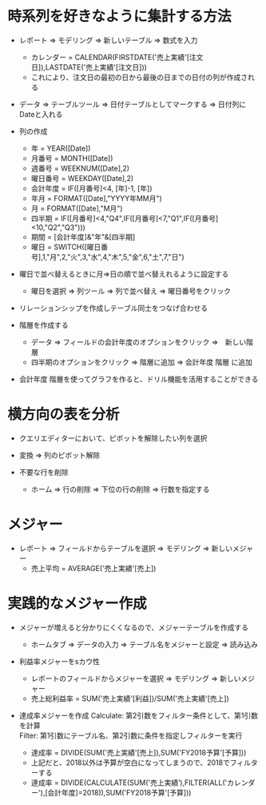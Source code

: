 # 時系列を好きなように集計する方法
* レポート ⇒ モデリング ⇒ 新しいテーブル ⇒ 数式を入力
    * カレンダー = CALENDAR(FIRSTDATE('売上実績'[注文日]),LASTDATE('売上実績'[注文日]))
    * これにより、注文日の最初の日から最後の日までの日付の列が作成される

* データ ⇒ テーブルツール ⇒ 日付テーブルとしてマークする ⇒ 日付列に Dateと入れる

* 列の作成
    * 年 = YEAR([Date])
    * 月番号 = MONTH([Date])
    * 週番号 = WEEKNUM([Date],2)
    * 曜日番号 = WEEKDAY([Date],2)
    * 会計年度 = IF([月番号]<4, [年]-1, [年])
    * 年月 = FORMAT([Date],"YYYY年MM月")
    * 月 = FORMAT([Date],"M月")
    * 四半期 = IF([月番号]<4,"Q4",IF([月番号]<7,"Q1",IF([月番号]<10,"Q2","Q3")))
    * 期間 = [会計年度]&"年"&[四半期]
    * 曜日 = SWITCH([曜日番号],1,"月",2,"火",3,"水",4,"木",5,"金",6,"土",7,"日")

* 曜日で並べ替えるときに月⇒日の順で並べ替えれるように設定する
    * 曜日を選択 ⇒ 列ツール ⇒ 列で並べ替え ⇒ 曜日番号をクリック

* リレーションシップを作成しテーブル同士をつなげ合わせる

* 階層を作成する
    * データ ⇒ フィールドの会計年度のオプションをクリック ⇒　新しい階層
    * 四半期のオプションをクリック ⇒ 階層に追加 ⇒ 会計年度 階層 に追加

* 会計年度 階層を使ってグラフを作ると、ドリル機能を活用することができる

# 横方向の表を分析
* クエリエディターにおいて、ピボットを解除したい列を選択
* 変換 ⇒ 列のピボット解除 

* 不要な行を削除
    * ホーム ⇒ 行の削除 ⇒ 下位の行の削除 ⇒ 行数を指定する

# メジャー
* レポート ⇒ フィールドからテーブルを選択 ⇒ モデリング ⇒ 新しいメジャー
    * 売上平均 = AVERAGE('売上実績'[売上])

# 実践的なメジャー作成
* メジャーが増えると分かりにくくなるので、メジャーテーブルを作成する
    * ホームタブ ⇒ データの入力 ⇒ テーブル名をメジャーと設定 ⇒ 読み込み

* 利益率メジャーをsカウ性
    * レポートのフィールドからメジャーを選択 ⇒ モデリング ⇒ 新しいメジャー
    * 売上総利益率 = SUM('売上実績'[利益])/SUM('売上実績'[売上])

* 達成率メジャーを作成
Calculate: 第2引数をフィルター条件として、第1引数を計算  
Filter: 第1引数にテーブル名、第2引数に条件を指定しフィルターを実行
    * 達成率 = DIVIDE(SUM('売上実績'[売上]),SUM('FY2018予算'[予算]))
    * 上記だと、2018以外は予算が空白になってしまうので、2018でフィルターする
    * 達成率 = DIVIDE(CALCULATE(SUM('売上実績’),FILTER(ALL('カレンダー'),[会計年度]=2018)),SUM('FY2018予算'[予算]))